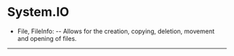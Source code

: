 # System.IO

- File, FileInfo: 
-- Allows for the creation, copying, deletion, movement and opening of files.
---
